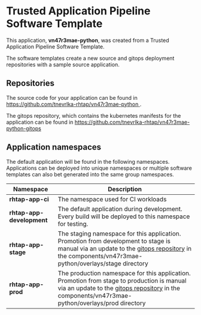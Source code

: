 # Trusted Application Pipeline Software Template

This application, **vn47r3mae-python**, was created from a Trusted Application Pipeline Software Template.

The software templates create a new source and gitops deployment repositories with a sample source application. 

## Repositories

The source code for your application can be found in [https://github.com/tnevrlka-rhtap/vn47r3mae-python ](https://github.com/tnevrlka-rhtap/vn47r3mae-python ).
 
The gitops repository, which contains the kubernetes manifests for the application can be found in 
[https://github.com/tnevrlka-rhtap/vn47r3mae-python-gitops ](https://github.com/tnevrlka-rhtap/vn47r3mae-python-gitops ) 

## Application namespaces 

The default application will be found in the following namespaces. Applications can be deployed into unique namespaces or multiple software templates can also bet generated into the same group namespaces.  

|  Namespace   |  Description   |  
| -------- | -------- |
| **rhtap-app-ci** | The namespace used for CI workloads |
| **rhtap-app-development** | The default application during development. Every build will be deployed to this namespace for testing. |
| **rhtap-app-stage** | The staging namespace for this application. Promotion from development to stage is manual via an update to the [gitops repository](https://github.com/tnevrlka-rhtap/vn47r3mae-python-gitops ) in the components/vn47r3mae-python/overlays/stage directory |
| **rhtap-app-prod** | The production namespace for this application. Promotion from stage to production is manual via an update to the [gitops repository](https://github.com/tnevrlka-rhtap/vn47r3mae-python-gitops ) in the components/vn47r3mae-python/overlays/prod directory |
